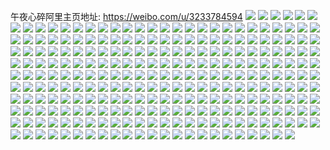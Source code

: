 午夜心碎阿里主页地址: https://weibo.com/u/3233784594 
![](https://wx4.sinaimg.cn/mw2000/c0bfa312ly1h907p328d5j217h0u0qf4.jpg) 
![](https://wx4.sinaimg.cn/mw2000/c0bfa312ly1h907p4p2ayj20u0140ajb.jpg) 
![](https://wx4.sinaimg.cn/mw2000/c0bfa312ly1h907p407sbj214z0u011z.jpg) 
![](https://wx4.sinaimg.cn/mw2000/c0bfa312ly1h907p1yrboj21900u0gw5.jpg) 
![](https://wx4.sinaimg.cn/mw2000/c0bfa312ly1h7tnhbwq52j20u01sy42z.jpg) 
![](https://wx4.sinaimg.cn/mw2000/c0bfa312ly1h73v4h1qxij20u01410v2.jpg) 
![](https://wx4.sinaimg.cn/mw2000/c0bfa312ly1h73v4ges2oj20u01407c3.jpg) 
![](https://wx4.sinaimg.cn/mw2000/c0bfa312ly1h6cbuxs37ej21yc0wiqv5.jpg) 
![](https://wx4.sinaimg.cn/mw2000/c0bfa312ly1h641uc22ysj21400u0q7a.jpg) 
![](https://wx4.sinaimg.cn/mw2000/c0bfa312ly1h5fjkff9mtj20u014048s.jpg) 
![](https://wx4.sinaimg.cn/mw2000/c0bfa312ly1h5fjkdo5ayj20qo140432.jpg) 
![](https://wx4.sinaimg.cn/mw2000/c0bfa312ly1h5fjkeodtqj20u0140n70.jpg) 
![](https://wx4.sinaimg.cn/mw2000/c0bfa312ly1h5fjke44d5j20qo140td1.jpg) 
![](https://wx4.sinaimg.cn/mw2000/c0bfa312ly1h4udtmakwjj20zj1r818n.jpg) 
![](https://wx4.sinaimg.cn/mw2000/c0bfa312ly1h4p51mgpkqj20zk0zk46l.jpg) 
![](https://wx4.sinaimg.cn/mw2000/c0bfa312ly1h4j9rrvpopj21401e0dqb.jpg) 
![](https://wx4.sinaimg.cn/mw2000/c0bfa312ly1h4j9rrloe7j21401e014m.jpg) 
![](https://wx4.sinaimg.cn/mw2000/c0bfa312ly1h4e9adq0a0j21df2244qp.jpg) 
![](https://wx4.sinaimg.cn/mw2000/c0bfa312ly1h3v1ydbkz3j21o0280u0x.jpg) 
![](https://wx4.sinaimg.cn/mw2000/c0bfa312ly1h3skx7uiphj21lg24lu0x.jpg) 
![](https://wx4.sinaimg.cn/mw2000/c0bfa312ly1h3r8ppaw83j20zg1baaeo.jpg) 
![](https://wx4.sinaimg.cn/mw2000/c0bfa312ly1h3lpkv105cj21o0280e81.jpg) 
![](https://wx4.sinaimg.cn/mw2000/c0bfa312ly1h3lpkvwq49j230727fu0y.jpg) 
![](https://wx4.sinaimg.cn/mw2000/c0bfa312ly1h3lpkxs664j22c02c01ky.jpg) 
![](https://wx4.sinaimg.cn/mw2000/c0bfa312ly1h3lpkzuky8j21o0280qv5.jpg) 
![](https://wx4.sinaimg.cn/mw2000/c0bfa312ly1h3lpkyqtfhj22c02c0x6p.jpg) 
![](https://wx4.sinaimg.cn/mw2000/c0bfa312ly1h3lpkzdk6aj21o01o07wh.jpg) 
![](https://wx4.sinaimg.cn/mw2000/c0bfa312ly1h3lpl123epj22c03404qs.jpg) 
![](https://wx4.sinaimg.cn/mw2000/c0bfa312ly1h3lpkwmmxej21401e0dqi.jpg) 
![](https://wx4.sinaimg.cn/mw2000/c0bfa312ly1h3lpku6qohj21o02yox6p.jpg) 
![](https://wx4.sinaimg.cn/mw2000/c0bfa312ly1h3lpl4hzmzj23402c01kz.jpg) 
![](https://wx4.sinaimg.cn/mw2000/c0bfa312ly1h3lpl82464j21o02807wh.jpg) 
![](https://wx4.sinaimg.cn/mw2000/c0bfa312ly1h3lplat04aj20jq0jq3za.jpg) 
![](https://wx4.sinaimg.cn/mw2000/c0bfa312ly1h3lplbkqh1j23402c0e81.jpg) 
![](https://wx4.sinaimg.cn/mw2000/c0bfa312ly1h36lrhl7chj21fm2327wh.jpg) 
![](https://wx4.sinaimg.cn/mw2000/c0bfa312ly1h2uxkgcokjj22c03401l0.jpg) 
![](https://wx4.sinaimg.cn/mw2000/c0bfa312ly1h2t8rx1i76j21ba0zgk1t.jpg) 
![](https://wx4.sinaimg.cn/mw2000/c0bfa312ly1h2njcdwvekj20wi1yc13d.jpg) 
![](https://wx4.sinaimg.cn/mw2000/c0bfa312ly1h2njcdg9adj20u01sxafv.jpg) 
![](https://wx4.sinaimg.cn/mw2000/c0bfa312ly1h2njce5llqj20u01sx11p.jpg) 
![](https://wx4.sinaimg.cn/mw2000/c0bfa312ly1h2njcemxhkj20wi1yctvx.jpg) 
![](https://wx4.sinaimg.cn/mw2000/c0bfa312ly1h2njcf7458j20wi1ycqol.jpg) 
![](https://wx4.sinaimg.cn/mw2000/c0bfa312ly1h2njcfpglrj20wi1yc4jh.jpg) 
![](https://wx4.sinaimg.cn/mw2000/c0bfa312ly1h241f0r01uj20u011on85.jpg) 
![](https://wx4.sinaimg.cn/mw2000/c0bfa312ly1h1w2adtx2dj22c02c0npd.jpg) 
![](https://wx4.sinaimg.cn/mw2000/c0bfa312ly1h1pwbas270j20ku0ghdhc.jpg) 
![](https://wx4.sinaimg.cn/mw2000/c0bfa312ly1h1htx7tjmcj20n01dsalh.jpg) 
![](https://wx4.sinaimg.cn/mw2000/c0bfa312ly1h1htx83b4dj21ay0tztim.jpg) 
![](https://wx4.sinaimg.cn/mw2000/c0bfa312ly1h1htx7i92jj20u0140gye.jpg) 
![](https://wx4.sinaimg.cn/mw2000/c0bfa312ly1h1htx8c5itj20u00gvwji.jpg) 
![](https://wx4.sinaimg.cn/mw2000/c0bfa312ly1h1htx9f71cj20u0140dm7.jpg) 
![](https://wx4.sinaimg.cn/mw2000/c0bfa312ly1h1htxa3cf7j22o21b51kx.jpg) 
![](https://wx4.sinaimg.cn/mw2000/c0bfa312ly1h1htxangmxj20u01hcwsk.jpg) 
![](https://wx4.sinaimg.cn/mw2000/c0bfa312ly1h1htxay0dnj20lo0nd43u.jpg) 
![](https://wx4.sinaimg.cn/mw2000/c0bfa312ly1h1ejfbdb1wj20220220qu.jpg) 
![](https://wx4.sinaimg.cn/mw2000/c0bfa312ly1h1e74t6il7j21yc0wiqv5.jpg) 
![](https://wx4.sinaimg.cn/mw2000/c0bfa312ly1h1e74pt83hj21yc0wiqv5.jpg) 
![](https://wx4.sinaimg.cn/mw2000/c0bfa312ly1h1e74x42j1j21yc0wiqv5.jpg) 
![](https://wx4.sinaimg.cn/mw2000/c0bfa312ly1h1ajok4hfrj21ba0zggqg.jpg) 
![](https://wx4.sinaimg.cn/mw2000/c0bfa312ly1h13m74or4kj20u01sxqa1.jpg) 
![](https://wx4.sinaimg.cn/mw2000/c0bfa312ly1h13m73uxeuj20wi1yc1aj.jpg) 
![](https://wx4.sinaimg.cn/mw2000/c0bfa312ly1h132033oo8j20qw1m7gpo.jpg) 
![](https://wx4.sinaimg.cn/mw2000/c0bfa312ly1h0q8fwnr7wj20pq0hhjuf.jpg) 
![](https://wx4.sinaimg.cn/mw2000/c0bfa312ly1h0q09led19j20wi1yc7h8.jpg) 
![](https://wx4.sinaimg.cn/mw2000/c0bfa312ly1h0q09kukbwj21o0280kjl.jpg) 
![](https://wx4.sinaimg.cn/mw2000/c0bfa312ly1h0j9ixvpa7j20wi1yc7wh.jpg) 
![](https://wx4.sinaimg.cn/mw2000/c0bfa312ly1h0d51vmz90j20ui0wi0xc.jpg) 
![](https://wx4.sinaimg.cn/mw2000/c0bfa312ly1h0d51a6msgj21o0280e6v.jpg) 
![](https://wx4.sinaimg.cn/mw2000/c0bfa312ly1h0d51ea4icj20u01403zd.jpg) 
![](https://wx4.sinaimg.cn/mw2000/c0bfa312ly1h0d51ehuxkj21400u00vu.jpg) 
![](https://wx4.sinaimg.cn/mw2000/c0bfa312ly1h0d51kognwj20wg1hv16z.jpg) 
![](https://wx4.sinaimg.cn/mw2000/c0bfa312ly1gzz4y5ga2fj20dw0dw3z0.jpg) 
![](https://wx4.sinaimg.cn/mw2000/c0bfa312ly1gzsbzhlbnmj20u0140wnt.jpg) 
![](https://wx4.sinaimg.cn/mw2000/c0bfa312ly1gzsbzicg2vj20u0140482.jpg) 
![](https://wx4.sinaimg.cn/mw2000/c0bfa312ly1gzsbzj4w7wj20u0140gxk.jpg) 
![](https://wx4.sinaimg.cn/mw2000/c0bfa312ly1gzsbzgou86j20u0140dpt.jpg) 
![](https://wx4.sinaimg.cn/mw2000/c0bfa312ly1gzsbzjx0tmj20u01404ba.jpg) 
![](https://wx4.sinaimg.cn/mw2000/c0bfa312ly1gzsbzkkphzj20u0140wt5.jpg) 
![](https://wx4.sinaimg.cn/mw2000/c0bfa312ly1gzsbzh6rh1j20u0140tho.jpg) 
![](https://wx4.sinaimg.cn/mw2000/c0bfa312ly1gzr8gt91vdj21o02i0hdt.jpg) 
![](https://wx4.sinaimg.cn/mw2000/c0bfa312ly1gzr8gu0zuoj21o02i0npd.jpg) 
![](https://wx4.sinaimg.cn/mw2000/c0bfa312ly1gzqrr3p0r8j20sg0qxgpu.jpg) 
![](https://wx4.sinaimg.cn/mw2000/c0bfa312ly1gzjkhi0aujj225s1mc4qq.jpg) 
![](https://wx4.sinaimg.cn/mw2000/c0bfa312ly1gzjkhfuo6kj21o0280npd.jpg) 
![](https://wx4.sinaimg.cn/mw2000/c0bfa312ly1gzjkhiprfcj22801o0kjl.jpg) 
![](https://wx4.sinaimg.cn/mw2000/c0bfa312ly1gzjkhh557aj21o0280b29.jpg) 
![](https://wx4.sinaimg.cn/mw2000/c0bfa312ly1gzjkhgjd1vj21o02804qp.jpg) 
![](https://wx4.sinaimg.cn/mw2000/c0bfa312ly1gzjkhvzby4j22801hcx6p.jpg) 
![](https://wx4.sinaimg.cn/mw2000/c0bfa312ly1gzjkky4njlj21o0280qv5.jpg) 
![](https://wx4.sinaimg.cn/mw2000/c0bfa312ly1gzjkkygvmrj20fe0fe0sy.jpg) 
![](https://wx4.sinaimg.cn/mw2000/c0bfa312ly1gzj64ujc25j20zk0ggmzd.jpg) 
![](https://wx4.sinaimg.cn/mw2000/c0bfa312ly1gzit8nkidhj20p40mbtae.jpg) 
![](https://wx4.sinaimg.cn/mw2000/c0bfa312ly1gzgultq7wzj21yc0wi4qp.jpg) 
![](https://wx4.sinaimg.cn/mw2000/c0bfa312ly1gzgum19a0pj21yc0wi4qp.jpg) 
![](https://wx4.sinaimg.cn/mw2000/c0bfa312ly1gzgulliu6cj21yc0wi7wh.jpg) 
![](https://wx4.sinaimg.cn/mw2000/c0bfa312ly1gzgumblklaj21yc0wi4qp.jpg) 
![](https://wx4.sinaimg.cn/mw2000/c0bfa312ly1gzgumpbywxj21yc0winpd.jpg) 
![](https://wx4.sinaimg.cn/mw2000/c0bfa312gy1gzcekxpijaj20q10lkjvu.jpg) 
![](https://wx4.sinaimg.cn/mw2000/c0bfa312gy1gzc5rrefevj20u0140n55.jpg) 
![](https://wx4.sinaimg.cn/mw2000/c0bfa312gy1gz9m05hlwej20dw0dwt9n.jpg) 
![](https://wx4.sinaimg.cn/mw2000/c0bfa312gy1gz4njcy6isj20u0140113.jpg) 
![](https://wx4.sinaimg.cn/mw2000/c0bfa312gy1gz4njddarxj20u0140gv4.jpg) 
![](https://wx4.sinaimg.cn/mw2000/c0bfa312gy1gz4njdnt6vj20u0140n55.jpg) 
![](https://wx4.sinaimg.cn/mw2000/c0bfa312gy1gz4nje8epgj21ba0zgwpl.jpg) 
![](https://wx4.sinaimg.cn/mw2000/c0bfa312gy1gz4njch7gvj20zg1batl1.jpg) 
![](https://wx4.sinaimg.cn/mw2000/c0bfa312ly1gxp3qlrtq9j20u0190n5m.jpg) 
![](https://wx4.sinaimg.cn/mw2000/c0bfa312ly1gxp3qnatp7j21900u0gue.jpg) 
![](https://wx4.sinaimg.cn/mw2000/c0bfa312ly1gxp3qop6okj20u0190gs9.jpg) 
![](https://wx4.sinaimg.cn/mw2000/c0bfa312ly1gxp3qpj7jhj20u0190dmg.jpg) 
![](https://wx4.sinaimg.cn/mw2000/c0bfa312ly1gxp3qqnoqbj20u018y48f.jpg) 
![](https://wx4.sinaimg.cn/mw2000/c0bfa312ly1gxp3qrktkhj20u0190q8b.jpg) 
![](https://wx4.sinaimg.cn/mw2000/c0bfa312ly1gxp3qjz1frj20u0190n4b.jpg) 
![](https://wx4.sinaimg.cn/mw2000/c0bfa312ly1gxp3qsm244j20u0190gu8.jpg) 
![](https://wx4.sinaimg.cn/mw2000/c0bfa312ly1gxp3qtja1lj20u018zwko.jpg) 
![](https://wx4.sinaimg.cn/mw2000/c0bfa312ly1gxp3qvavorj20u0190n39.jpg) 
![](https://wx4.sinaimg.cn/mw2000/c0bfa312gy1gwkncrvtr5j21o02804qp.jpg) 
![](https://wx4.sinaimg.cn/mw2000/003wQD62gy1gue87uhg0zj60u0140nhn02.jpg) 
![](https://wx4.sinaimg.cn/mw2000/003wQD62gy1gue87vbmulj61o0280u0x02.jpg) 
![](https://wx4.sinaimg.cn/mw2000/003wQD62gy1gue883moodj60r3105nby02.jpg) 
![](https://wx4.sinaimg.cn/mw2000/c0bfa312ly1gp2fkpj38ij20z11apqp5.jpg) 
![](https://wx4.sinaimg.cn/mw2000/c0bfa312ly1gp2fkp13hhj20yl1a57gx.jpg) 
![](https://wx4.sinaimg.cn/mw2000/c0bfa312gy1gnlwv7tvvaj20xc1dzh0u.jpg) 
![](https://wx4.sinaimg.cn/mw2000/c0bfa312ly1gmobril7oij264w43cx77.jpg) 
![](https://wx4.sinaimg.cn/mw2000/c0bfa312ly1gmobrlgty4j243c64wnpl.jpg) 
![](https://wx4.sinaimg.cn/mw2000/c0bfa312ly1gmobrfflyqj243c64wnpq.jpg) 
![](https://wx4.sinaimg.cn/mw2000/c0bfa312ly1gmobrp6s2tj264w43c1l7.jpg) 
![](https://wx4.sinaimg.cn/mw2000/c0bfa312ly1gmobrsc1zij264w43c4r3.jpg) 
![](https://wx4.sinaimg.cn/mw2000/c0bfa312ly1gmobrygjimj243c64whea.jpg) 
![](https://wx4.sinaimg.cn/mw2000/c0bfa312ly1gmobpnl2z4j243c64wnpz.jpg) 
![](https://wx4.sinaimg.cn/mw2000/c0bfa312ly1gmobptd1qdj243c64wu16.jpg) 
![](https://wx4.sinaimg.cn/mw2000/c0bfa312ly1gmobpiyst1j243c64w7x3.jpg) 
![](https://wx4.sinaimg.cn/mw2000/c0bfa312gy1gh9tp29lc4j23402c0b2a.jpg) 
![](https://wx4.sinaimg.cn/mw2000/c0bfa312gy1ggzlm2gj2dj211i1e0e5z.jpg) 
![](https://wx4.sinaimg.cn/mw2000/c0bfa312ly1gf6g2syzhuj20u00v4q5e.jpg) 
![](https://wx4.sinaimg.cn/mw2000/c0bfa312ly1gf6fw3v4soj20u00k0q3t.jpg) 
![](https://wx4.sinaimg.cn/mw2000/c0bfa312ly1gex6ff513rj20u00k0acw.jpg) 
![](https://wx4.sinaimg.cn/mw2000/c0bfa312gy1geq3t5rqqaj20zk0k0q6y.jpg) 
![](https://wx4.sinaimg.cn/mw2000/c0bfa312gy1gepszckhekj21o01o0qv5.jpg) 
![](https://wx4.sinaimg.cn/mw2000/c0bfa312gy1gepszf5socj21e01e01jf.jpg) 
![](https://wx4.sinaimg.cn/mw2000/c0bfa312ly1gddlwzjpguj20c00dj488.jpg) 
![](https://wx4.sinaimg.cn/mw2000/c0bfa312ly1gco0id85zuj23402c0b29.jpg) 
![](https://wx4.sinaimg.cn/mw2000/c0bfa312ly1gcj16lw6ymj20s20s21kx.jpg) 
![](https://wx4.sinaimg.cn/mw2000/c0bfa312ly1gcj176sjpaj20mh0mh7na.jpg) 
![](https://wx4.sinaimg.cn/mw2000/c0bfa312ly1gcj174njk6j22c03404qr.jpg) 
![](https://wx4.sinaimg.cn/mw2000/c0bfa312ly1gcj16kxad1j21o01o07wh.jpg) 
![](https://wx4.sinaimg.cn/mw2000/c0bfa312ly1gcj16oyammj21o01o0npd.jpg) 
![](https://wx4.sinaimg.cn/mw2000/c0bfa312ly1gcj16rvfwgj21o01o0npd.jpg) 
![](https://wx4.sinaimg.cn/mw2000/c0bfa312ly1gcj16w01o0j21o01o07wi.jpg) 
![](https://wx4.sinaimg.cn/mw2000/c0bfa312ly1gcj16axvsgj21o01o07wi.jpg) 
![](https://wx4.sinaimg.cn/mw2000/c0bfa312ly1gcj16zovhbj21o01o01ky.jpg) 
![](https://wx4.sinaimg.cn/mw2000/c0bfa312ly1gbjn8wbu68j213z0u04qp.jpg) 
![](https://wx4.sinaimg.cn/mw2000/c0bfa312ly1g7wzdjvmyuj212j12jwqm.jpg) 
![](https://wx4.sinaimg.cn/mw2000/c0bfa312ly1g7wzdla2ghj211i1e0qi6.jpg) 
![](https://wx4.sinaimg.cn/mw2000/c0bfa312ly1g7wzdnhd6zj20z11apniy.jpg) 
![](https://wx4.sinaimg.cn/mw2000/c0bfa312ly1g7wzdp3eogj211i1e0as4.jpg) 
![](https://wx4.sinaimg.cn/mw2000/c0bfa312ly1g7wzdqfaesj21e011ik81.jpg) 
![](https://wx4.sinaimg.cn/mw2000/c0bfa312ly1g7wzdrtwdrj21e011i4d5.jpg) 
![](https://wx4.sinaimg.cn/mw2000/c0bfa312ly1g6h3l0sihoj211i1e07kf.jpg) 
![](https://wx4.sinaimg.cn/mw2000/c0bfa312ly1g68s2pqsyfj21e011i1kx.jpg) 
![](https://wx4.sinaimg.cn/mw2000/c0bfa312ly1g68s2qzicgj211i11i14w.jpg) 
![](https://wx4.sinaimg.cn/mw2000/c0bfa312ly1g68s2tf345j211i1e01kx.jpg) 
![](https://wx4.sinaimg.cn/mw2000/c0bfa312ly1g68s2nkje2j22tc240u0x.jpg) 
![](https://wx4.sinaimg.cn/mw2000/c0bfa312ly1g68s2uzg8ij21e01e0e6n.jpg) 
![](https://wx4.sinaimg.cn/mw2000/c0bfa312ly1g68s2z5mimj22c02c04qp.jpg) 
![](https://wx4.sinaimg.cn/mw2000/c0bfa312ly1g68s33dsm0j22c02c04qp.jpg) 
![](https://wx4.sinaimg.cn/mw2000/c0bfa312ly1g68s34v12aj20fm0fmadf.jpg) 
![](https://wx4.sinaimg.cn/mw2000/c0bfa312ly1g68s37b7fqj211i1e01kx.jpg) 
![](https://wx4.sinaimg.cn/mw2000/c0bfa312ly1g5tlicm4m8j21o02807wh.jpg) 
![](https://wx4.sinaimg.cn/mw2000/c0bfa312ly1g5tlia3au7j20k00k0dkx.jpg) 
![](https://wx4.sinaimg.cn/mw2000/c0bfa312ly1g5gbs19w55j22gp1n5e84.jpg) 
![](https://wx4.sinaimg.cn/mw2000/c0bfa312ly1g5gbs8u0w4j22ip1ohe84.jpg) 
![](https://wx4.sinaimg.cn/mw2000/c0bfa312ly1g5gbsakennj21dz0xr4bn.jpg) 
![](https://wx4.sinaimg.cn/mw2000/c0bfa312ly1g5gbsc0102j21e00xcndw.jpg) 
![](https://wx4.sinaimg.cn/mw2000/c0bfa312ly1g5gbt438pnj236p24pe86.jpg) 
![](https://wx4.sinaimg.cn/mw2000/c0bfa312ly1g5gbsdjpanj21e00xcarf.jpg) 
![](https://wx4.sinaimg.cn/mw2000/c0bfa312ly1g5gbsjq7chj21oh2ipu0z.jpg) 
![](https://wx4.sinaimg.cn/mw2000/c0bfa312ly1g5gbstj6g3j23ig2cge87.jpg) 
![](https://wx4.sinaimg.cn/mw2000/c0bfa312ly1g5gbsvei60j21e00xc7i8.jpg) 
![](https://wx4.sinaimg.cn/mw2000/c0bfa312ly1g522evpindj22801o0kjl.jpg) 
![](https://wx4.sinaimg.cn/mw2000/c0bfa312ly1g522estat3j211i1e0tyw.jpg) 
![](https://wx4.sinaimg.cn/mw2000/c0bfa312ly1g4cm9b86o2j21e01e0e81.jpg) 
![](https://wx4.sinaimg.cn/mw2000/c0bfa312ly1g4cm9e8hpvj21e01e07wh.jpg) 
![](https://wx4.sinaimg.cn/mw2000/c0bfa312ly1g4cm9g1eqsj21e01e0nce.jpg) 
![](https://wx4.sinaimg.cn/mw2000/c0bfa312ly1g4cm9iajsqj21e01e01kx.jpg) 
![](https://wx4.sinaimg.cn/mw2000/c0bfa312ly1g4cm9lizwjj21e01e04qp.jpg) 
![](https://wx4.sinaimg.cn/mw2000/c0bfa312ly1g4cm9n6h3wj21e01e0kbu.jpg) 
![](https://wx4.sinaimg.cn/mw2000/c0bfa312ly1g4cm9p3wkaj21e01e0nk2.jpg) 
![](https://wx4.sinaimg.cn/mw2000/c0bfa312ly1g3u01fwhcij21e00xcqff.jpg) 
![](https://wx4.sinaimg.cn/mw2000/c0bfa312ly1g3u01ep6awj21e00xcdqq.jpg) 
![](https://wx4.sinaimg.cn/mw2000/c0bfa312gy1g3klby7dgwj211d1e0h5w.jpg) 
![](https://wx4.sinaimg.cn/mw2000/c0bfa312gy1g3hh8zjuvqj20u00u0n5s.jpg) 
![](https://wx4.sinaimg.cn/mw2000/c0bfa312gy1g3hh909uzcj211i1e0nmf.jpg) 
![](https://wx4.sinaimg.cn/mw2000/c0bfa312gy1g3hh90w45lj211i1e0keu.jpg) 
![](https://wx4.sinaimg.cn/mw2000/c0bfa312gy1g3hh91hqq9j21e011ihct.jpg) 
![](https://wx4.sinaimg.cn/mw2000/c0bfa312gy1g3hh9299wtj211i1e0tuf.jpg) 
![](https://wx4.sinaimg.cn/mw2000/c0bfa312gy1g3hh92pt65j211i1e0nj2.jpg) 
![](https://wx4.sinaimg.cn/mw2000/c0bfa312gy1g3hh94ik53j21o0280npd.jpg) 
![](https://wx4.sinaimg.cn/mw2000/c0bfa312gy1g3hh95muwyj21o0280npd.jpg) 
![](https://wx4.sinaimg.cn/mw2000/c0bfa312gy1g3hh8z096pj21o02804qq.jpg) 
![](https://wx4.sinaimg.cn/mw2000/c0bfa312ly1g2kf28fncqj211i1e01gl.jpg) 
![](https://wx4.sinaimg.cn/mw2000/c0bfa312ly1g2kf2b7p1xj21e01e07wh.jpg) 
![](https://wx4.sinaimg.cn/mw2000/c0bfa312ly1g2kf2cpg2fj211d1e0dw6.jpg) 
![](https://wx4.sinaimg.cn/mw2000/c0bfa312ly1g2kf2fpe09j21e01e0u0x.jpg) 
![](https://wx4.sinaimg.cn/mw2000/c0bfa312ly1g2kf2ibvowj21e01e0e81.jpg) 
![](https://wx4.sinaimg.cn/mw2000/c0bfa312ly1g2kf2ks1rzj21e01e0b29.jpg) 
![](https://wx4.sinaimg.cn/mw2000/c0bfa312ly1g2kf2n166wj21e01e04qp.jpg) 
![](https://wx4.sinaimg.cn/mw2000/c0bfa312ly1g2kf2p94ilj21e01e04qp.jpg) 
![](https://wx4.sinaimg.cn/mw2000/c0bfa312ly1g2kf2u4mepj22c02c0b2b.jpg) 
![](https://wx4.sinaimg.cn/mw2000/c0bfa312ly1g2j8tin1qfj218o0zxkg4.jpg) 
![](https://wx4.sinaimg.cn/mw2000/c0bfa312ly1g2ei94u5xtj20yo11rtmx.jpg) 
![](https://wx4.sinaimg.cn/mw2000/c0bfa312ly1g2ei9a3c1zj22c02c0npf.jpg) 
![](https://wx4.sinaimg.cn/mw2000/c0bfa312ly1g2ei93k840j211i1e0tu8.jpg) 
![](https://wx4.sinaimg.cn/mw2000/c0bfa312ly1g28em0v5stj20u00e1gs6.jpg) 
![](https://wx4.sinaimg.cn/mw2000/c0bfa312ly1g1drhepqjbj21e01e0b2b.jpg) 
![](https://wx4.sinaimg.cn/mw2000/c0bfa312ly1g1drhm2obdj21e01e01kz.jpg) 
![](https://wx4.sinaimg.cn/mw2000/c0bfa312ly1g1drh6id3yj21dq1e0e82.jpg) 
![](https://wx4.sinaimg.cn/mw2000/c0bfa312ly1g1drhtsteej21e01e0x6q.jpg) 
![](https://wx4.sinaimg.cn/mw2000/c0bfa312ly1g1dri19x6wj22402407wi.jpg) 
![](https://wx4.sinaimg.cn/mw2000/c0bfa312ly1g1dri86k9lj21xq1xq7wi.jpg) 
![](https://wx4.sinaimg.cn/mw2000/c0bfa312ly1g1drig64f0j2240240u0x.jpg) 
![](https://wx4.sinaimg.cn/mw2000/c0bfa312ly1g1drioz5syj21df1e0b2b.jpg) 
![](https://wx4.sinaimg.cn/mw2000/c0bfa312ly1g1driy61rxj21cl1e0hdu.jpg) 
![](https://wx4.sinaimg.cn/mw2000/c0bfa312gy1fzr4zepm5tj211i1e04qq.jpg) 
![](https://wx4.sinaimg.cn/mw2000/c0bfa312gy1fzr4zfehiyj21101e0npd.jpg) 
![](https://wx4.sinaimg.cn/mw2000/c0bfa312gy1fzr4zg1y3tj211i1e0u0x.jpg) 
![](https://wx4.sinaimg.cn/mw2000/c0bfa312gy1fzr4zgqqh5j211i1e0u0x.jpg) 
![](https://wx4.sinaimg.cn/mw2000/c0bfa312gy1fzr4zhkjv3j211i1e04qq.jpg) 
![](https://wx4.sinaimg.cn/mw2000/c0bfa312gy1fzr4zdwl3vj21hc1z41ky.jpg) 
![](https://wx4.sinaimg.cn/mw2000/c0bfa312gy1fxx8j0knz1j20zk0qoahq.jpg) 
![](https://wx4.sinaimg.cn/mw2000/c0bfa312gy1fxx8j1bwqsj20zk0qo7fa.jpg) 
![](https://wx4.sinaimg.cn/mw2000/c0bfa312gy1fxx8iztxthj20zk0qotjj.jpg) 
![](https://wx4.sinaimg.cn/mw2000/c0bfa312ly1fwxdqhkd34j20v8164x6p.jpg) 
![](https://wx4.sinaimg.cn/mw2000/c0bfa312ly1fwlk33mqzzj20qo0zkgus.jpg) 
![](https://wx4.sinaimg.cn/mw2000/c0bfa312ly1fwlk35wotsj20qo0zk44h.jpg) 
![](https://wx4.sinaimg.cn/mw2000/c0bfa312ly1fwdsf4yueqj22c0340b2a.jpg) 
![](https://wx4.sinaimg.cn/mw2000/c0bfa312ly1fwdsf0s4v7j21w02iou12.jpg) 
![](https://wx4.sinaimg.cn/mw2000/c0bfa312ly1fw5r5jribsj23402c0u0z.jpg) 
![](https://wx4.sinaimg.cn/mw2000/c0bfa312ly1fw5r5dhbw0j21fe1fe1kz.jpg) 
![](https://wx4.sinaimg.cn/mw2000/c0bfa312ly1fw5r5f4b0vj20u00u0dmb.jpg) 
![](https://wx4.sinaimg.cn/mw2000/c0bfa312ly1fw5r5939dtj22c0340x6t.jpg) 
![](https://wx4.sinaimg.cn/mw2000/c0bfa312ly1fviatnw1xlj22c02c04qw.jpg) 
![](https://wx4.sinaimg.cn/mw2000/c0bfa312ly1fviatt8739j22c0340b29.jpg) 
![](https://wx4.sinaimg.cn/mw2000/c0bfa312ly1fviau2mtzoj21v521q1l0.jpg) 
![](https://wx4.sinaimg.cn/mw2000/c0bfa312ly1fviau4mw2qj21400u0q9j.jpg) 
![](https://wx4.sinaimg.cn/mw2000/c0bfa312ly1fviaud3ja3j22c02c0e84.jpg) 
![](https://wx4.sinaimg.cn/mw2000/c0bfa312ly1fviaujjzb8j22c02c0npe.jpg) 
![](https://wx4.sinaimg.cn/mw2000/c0bfa312gy1fsz6kaw09pj22c02c07wj.jpg) 
![](https://wx4.sinaimg.cn/mw2000/c0bfa312ly1fr4e8bth60j20rs33xb2b.jpg) 
![](https://wx4.sinaimg.cn/mw2000/c0bfa312ly1fr4e82nfblj20rs4u3u11.jpg) 
![](https://wx4.sinaimg.cn/mw2000/c0bfa312gy1fqz4m6josgj20v91vo7wo.jpg) 
![](https://wx4.sinaimg.cn/mw2000/c0bfa312gy1fqz4mcn708j20v91vohdx.jpg) 
![](https://wx4.sinaimg.cn/mw2000/c0bfa312ly1fqs87uoytvj20qo1lr7f6.jpg) 
![](https://wx4.sinaimg.cn/mw2000/c0bfa312ly1fqiun2mtkzj20v91voqvb.jpg) 
![](https://wx4.sinaimg.cn/mw2000/c0bfa312gy1fpswvufgr9j22c02c0e86.jpg) 
